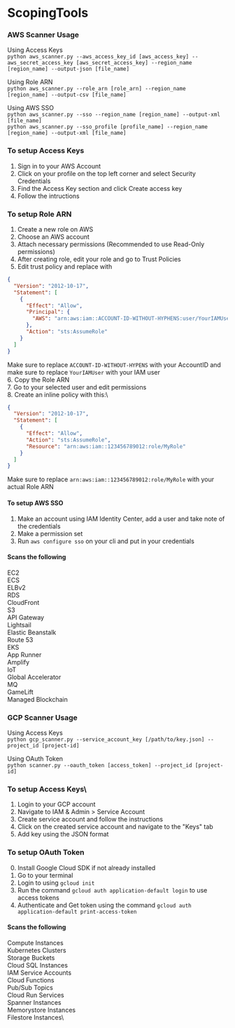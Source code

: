 # ScopingTools
### AWS Scanner Usage
Using Access Keys\
```python aws_scanner.py --aws_access_key_id [aws_access_key] --aws_secret_access_key [aws_secret_access_key] --region_name [region_name] --output-json [file_name]```

Using Role ARN\
```python aws_scanner.py --role_arn [role_arn] --region_name [region_name] --output-csv [file_name]```

Using AWS SSO\
```python aws_scanner.py --sso --region_name [region_name] --output-xml [file_name]```\
```python aws_scanner.py --sso_profile [profile_name] --region_name [region_name] --output-xml [file_name]```

### To setup Access Keys
1. Sign in to your AWS Account
2. Click on your profile on the top left corner and select Security Credentials
3. Find the Access Key section and click Create access key
4. Follow the intructions

### To setup Role ARN
1. Create a new role on AWS
2. Choose an AWS account
3. Attach necessary permissions (Recommended to use Read-Only permissions)
4. After creating role, edit your role and go to Trust Policies
5. Edit trust policy and replace with
```json
{
  "Version": "2012-10-17",
  "Statement": [
    {
      "Effect": "Allow",
      "Principal": {
        "AWS": "arn:aws:iam::ACCOUNT-ID-WITHOUT-HYPHENS:user/YourIAMUser"
      },
      "Action": "sts:AssumeRole"
    }
  ]
}
```
Make sure to replace ```ACCOUNT-ID-WITHOUT-HYPENS``` with your AccountID and make sure to replace ```YourIAMUser``` with your IAM user\
6. Copy the Role ARN\
7. Go to your selected user and edit permissions\
8. Create an inline policy with this:\
```json
{
  "Version": "2012-10-17",
  "Statement": [
    {
      "Effect": "Allow",
      "Action": "sts:AssumeRole",
      "Resource": "arn:aws:iam::123456789012:role/MyRole"
    }
  ]
}
```
Make sure to replace ```arn:aws:iam::123456789012:role/MyRole``` with your actual Role ARN

#### To setup AWS SSO
1. Make an account using IAM Identity Center, add a user and take note of the credentials
2. Make a permission set
3. Run ```aws configure sso``` on your cli and put in your credentials

#### Scans the following
EC2\
ECS\
ELBv2\
RDS\
CloudFront\
S3\
API Gateway\
Lightsail\
Elastic Beanstalk\
Route 53\
EKS\
App Runner\
Amplify\
IoT\
Global Accelerator\
MQ\
GameLift\
Managed Blockchain

### GCP Scanner Usage
Using Access Keys\
```python gcp_scanner.py --service_account_key [/path/to/key.json] --project_id [project-id]```

Using OAuth Token\
```python scanner.py --oauth_token [access_token] --project_id [project-id]```

### To setup Access Keys\
1. Login to your GCP account
2. Navigate to IAM & Admin > Service Account
3. Create service account and follow the instructions
4. Click on the created service account and navigate to the "Keys" tab
5. Add key using the JSON format

### To setup OAuth Token
0. Install Google Cloud SDK if not already installed
1. Go to your terminal
2. Login to using ```gcloud init```
3. Run the command ```gcloud auth application-default login``` to use access tokens
4. Authenticate and Get token using the command ```gcloud auth application-default print-access-token```

#### Scans the following
Compute Instances\
Kubernetes Clusters\
Storage Buckets\
Cloud SQL Instances\
IAM Service Accounts\
Cloud Functions\
Pub/Sub Topics\
Cloud Run Services\
Spanner Instances\
Memorystore Instances\
Filestore Instances\
